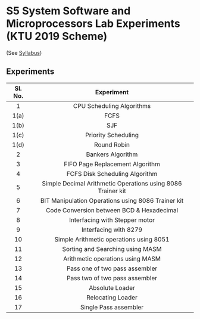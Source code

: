 ﻿# S5 System Software and Microprocessors Lab Experiments (KTU 2019 Scheme)

(See [Syllabus](https://drive.google.com/file/d/1w8HbisojwI1t8gL5qcFL5rWbyvvJQaSa/view))

## Experiments

| **Sl. No.** | **Experiment**                                              |
|:-----------:|:-----------------------------------------------------------:|
| 1           | CPU Scheduling Algorithms                                   |
| 1(a)        | FCFS                                                        |
| 1(b)        | SJF                                                         |
| 1(c)        | Priority Scheduling                                         |
| 1(d)        | Round Robin                                                 |
| 2           | Bankers Algorithm                                           |
| 3           | FIFO Page Replacement Algorithm                             |
| 4           | FCFS Disk Scheduling Algorithm                              |
| 5           | Simple Decimal Arithmetic Operations using 8086 Trainer kit |
| 6           | BIT Manipulation Operations using 8086 Trainer kit          |
| 7           | Code Conversion between BCD & Hexadecimal                   |
| 8           | Interfacing with Stepper motor                              |
| 9           | Interfacing with 8279                                       |
| 10          | Simple Arithmetic operations using 8051                     |
| 11          | Sorting and Searching using MASM                            |
| 12          | Arithmetic operations using MASM                            |
| 13          | Pass one of two pass assembler                              |
| 14          | Pass two of two pass assembler                              |
| 15          | Absolute Loader                                             |
| 16          | Relocating Loader                                           |
| 17          | Single Pass assembler                                       |

